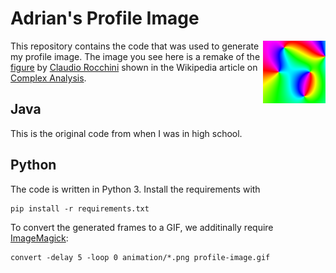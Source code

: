 # Adrian's Profile Image

<img align="right" src="./Python/profile-image.png" alt="alt text" width="100px" height="100px"></img>

This repository contains the code that was used to generate my profile image. 
The image you see here is a remake of the [figure][2] by [Claudio Rocchini][3] shown in the Wikipedia article on [Complex Analysis][1].

## Java

This is the original code from when I was in high school.

## Python

The code is written in Python 3. Install the requirements with 

``` 
pip install -r requirements.txt
```
To convert the generated frames to a GIF, we additinally require [ImageMagick][4]:
```
convert -delay 5 -loop 0 animation/*.png profile-image.gif
```

[1]: https://en.wikipedia.org/wiki/Complex_analysis
[2]: https://en.wikipedia.org/wiki/Complex_analysis#/media/File:Color_complex_plot.jpg
[3]: https://en.wikipedia.org/wiki/User:Rocchini
[4]: https://imagemagick.org/script/download.php

